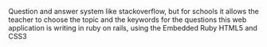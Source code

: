 Question and answer system like stackoverflow, but for schools it allows the teacher to choose the topic and the keywords for the questions
this web application is writing in ruby on rails, using the Embedded Ruby HTML5 and CSS3
